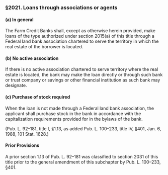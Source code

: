 ### §2021. Loans through associations or agents ###

#### (a) In general ####

The Farm Credit Banks shall, except as otherwise herein provided, make loans of the type authorized under section 2015(a) of this title through a Federal land bank association chartered to serve the territory in which the real estate of the borrower is located.

#### (b) No active association ####

If there is no active association chartered to serve territory where the real estate is located, the bank may make the loan directly or through such bank or trust company or savings or other financial institution as such bank may designate.

#### (c) Purchase of stock required ####

When the loan is not made through a Federal land bank association, the applicant shall purchase stock in the bank in accordance with the capitalization requirements provided for in the bylaws of the bank.

(Pub. L. 92–181, title I, §1.13, as added Pub. L. 100–233, title IV, §401, Jan. 6, 1988, 101 Stat. 1628.)

#### Prior Provisions ####

A prior section 1.13 of Pub. L. 92–181 was classified to section 2031 of this title prior to the general amendment of this subchapter by Pub. L. 100–233, §401.